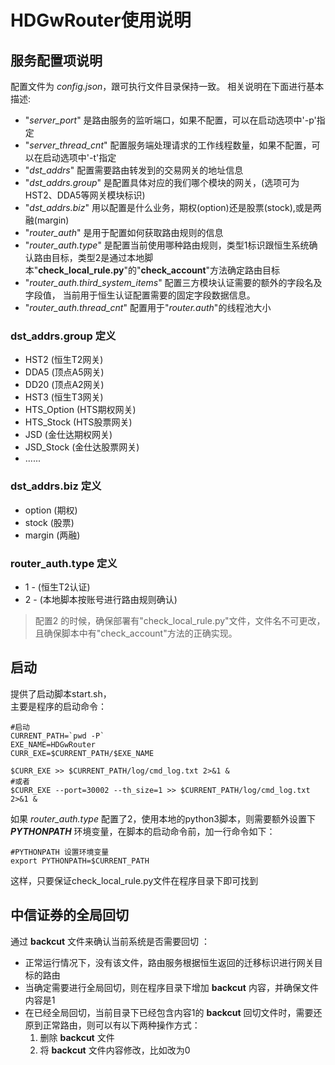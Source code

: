 # HDGwRouter使用说明

## 服务配置项说明
配置文件为 _config.json_，跟可执行文件目录保持一致。 
相关说明在下面进行基本描述:
- "_server_port_" 是路由服务的监听端口，如果不配置，可以在启动选项中'-p'指定
- "_server_thread_cnt_" 配置服务端处理请求的工作线程数量，如果不配置，可以在启动选项中'-t'指定
- "_dst_addrs_" 配置需要路由转发到的交易网关的地址信息
- "_dst_addrs.group_" 是配置具体对应的我们哪个模块的网关，(选项可为HST2、DDA5等网关模块标识)
- "_dst_addrs.biz_" 用以配置是什么业务，期权(option)还是股票(stock),或是两融(margin)
- "_router_auth_" 是用于配置如何获取路由规则的信息
- "_router_auth.type_" 是配置当前使用哪种路由规则，类型1标识跟恒生系统确认路由目标，类型2是通过本地脚本"**check_local_rule.py**"的"**check_account**"方法确定路由目标
- "_router_auth.third_system_items_" 配置三方模块认证需要的额外的字段名及字段值， 当前用于恒生认证配置需要的固定字段数据信息。
- "_router_auth.thread_cnt_" 配置用于"_router.auth_"的线程池大小

### dst_addrs.group 定义
- HST2 (恒生T2网关)
- DDA5 (顶点A5网关)
- DD20 (顶点A2网关)
- HST3 (恒生T3网关)
- HTS_Option (HTS期权网关)
- HTS_Stock (HTS股票网关)
- JSD (金仕达期权网关)
- JSD_Stock (金仕达股票网关)
- ......

### dst_addrs.biz 定义
- option (期权)
- stock (股票)
- margin (两融)


### router_auth.type 定义
- 1 - (恒生T2认证)
- 2 - (本地脚本按账号进行路由规则确认)

> 配置2 的时候，确保部署有"check_local_rule.py"文件，文件名不可更改，  
> 且确保脚本中有"check_account"方法的正确实现。


## 启动
提供了启动脚本start.sh，  
主要是程序的启动命令：  
```shell
#启动
CURRENT_PATH=`pwd -P`
EXE_NAME=HDGwRouter
CURR_EXE=$CURRENT_PATH/$EXE_NAME

$CURR_EXE >> $CURRENT_PATH/log/cmd_log.txt 2>&1 &
#或者
$CURR_EXE --port=30002 --th_size=1 >> $CURRENT_PATH/log/cmd_log.txt 2>&1 &
```

如果 _router_auth.type_ 配置了2，使用本地的python3脚本，则需要额外设置下 **_PYTHONPATH_** 环境变量，在脚本的启动命令前，加一行命令如下：
```shell
#PYTHONPATH 设置环境变量
export PYTHONPATH=$CURRENT_PATH
```
这样，只要保证check_local_rule.py文件在程序目录下即可找到


## 中信证券的全局回切
通过 **backcut** 文件来确认当前系统是否需要回切 ：
- 正常运行情况下，没有该文件，路由服务根据恒生返回的迁移标识进行网关目标的路由
- 当确定需要进行全局回切，则在程序目录下增加 **backcut** 内容，并确保文件内容是1
- 在已经全局回切，当前目录下已经包含内容1的 **backcut** 回切文件时，需要还原到正常路由，则可以有以下两种操作方式：  
    1. 删除 **backcut** 文件
    2. 将 **backcut** 文件内容修改，比如改为0


















